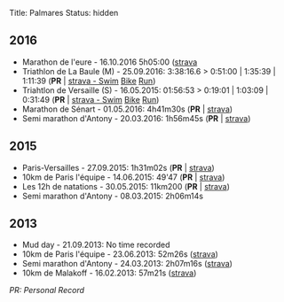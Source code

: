 Title: Palmares
Status: hidden

## 2016

* Marathon de l'eure - 16.10.2016 5h05:00 ([strava](https://www.strava.com/activities/752638180)
* Triathlon de La Baule (M) - 25.09.2016: 3:38:16.6 > 0:51:00 | 1:35:39 | 1:11:39 (**PR** | [strava - Swim](https://www.strava.com/activities/740109648) [Bike](https://www.strava.com/activities/740109671) [Run](https://www.strava.com/activities/740109665))
* Triahtlon de Versaille (S) - 16.05.2015: 01:56:53 > 0:19:01 | 1:03:09 | 0:31:49 (**PR** | [strava - Swim](https://www.strava.com/activities/585576437) [Bike](https://www.strava.com/activities/585576478) [Run](https://www.strava.com/activities/585576464))
* Marathon de Sénart - 01.05.2016: 4h41m30s (**PR** | [strava](https://www.strava.com/activities/565906848))
* Semi marathon d'Antony - 20.03.2016: 1h56m45s (**PR** | [strava](https://www.strava.com/activities/523187078))

## 2015

* Paris-Versailles - 27.09.2015: 1h31m02s (**PR** | [strava](https://www.strava.com/activities/401648372))
* 10km de Paris l'équipe - 14.06.2015: 49'47 (**PR** | [strava](https://www.strava.com/activities/325557395))
* Les 12h de natations - 30.05.2015: 11km200 (**PR** | [strava](https://www.strava.com/activities/325559160))
* Semi marathon d'Antony - 08.03.2015: 2h06m14s

## 2013

* Mud day - 21.09.2013: No time recorded
* 10km de Paris l'équipe - 23.06.2013: 52m26s ([strava](https://www.strava.com/activities/304020954))
* Semi marathon d'Antony - 24.03.2013: 2h07m16s ([strava](https://www.strava.com/activities/304018173))
* 10km de Malakoff - 16.02.2013: 57m21s ([strava](https://www.strava.com/activities/304016904))

*PR: Personal Record*
